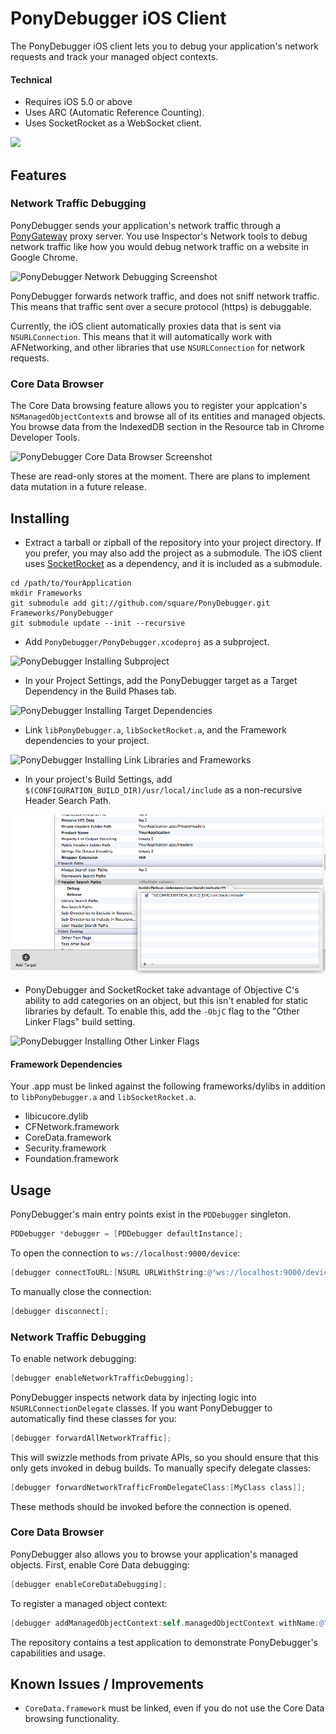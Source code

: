 
PonyDebugger iOS Client
=======================

The PonyDebugger iOS client lets you to debug your application's network requests and track your managed object contexts.

#### Technical

- Requires iOS 5.0 or above
- Uses ARC (Automatic Reference Counting).
- Uses SocketRocket as a WebSocket client.

<img src="https://github.com/square/PonyDebugger/raw/master/Documentation/Images/Logo.png" width="120" />

Features
--------

### Network Traffic Debugging

PonyDebugger sends your application's network traffic through a [PonyGateway](https://github.com/square/PonyDebugger/tree/master/ponygateway) proxy server.  You use Inspector's Network tools to debug network traffic like how you would debug network traffic on a website in Google Chrome.

![PonyDebugger Network Debugging Screenshot](https://github.com/square/PonyDebugger/raw/master/Documentation/Images/NetworkDebugging.png)

PonyDebugger forwards network traffic, and does not sniff network traffic.  This means that traffic sent over a secure protocol (https) is debuggable.

Currently, the iOS client automatically proxies data that is sent via `NSURLConnection`.  This means that it will automatically work with AFNetworking, and other libraries that use `NSURLConnection` for network requests.

### Core Data Browser

The Core Data browsing feature allows you to register your applcation's `NSManagedObjectContext`s and browse all of its entities and managed objects.  You browse data from the IndexedDB section in the Resource tab in Chrome Developer Tools.

![PonyDebugger Core Data Browser Screenshot](https://github.com/square/PonyDebugger/raw/master/Documentation/Images/CoreDataBrowser.png)

These are read-only stores at the moment.  There are plans to implement data mutation in a future release.

Installing
----------

- Extract a tarball or zipball of the repository into your project directory.  If you prefer, you may also add the project
  as a submodule.  The iOS client uses [SocketRocket](https://github.com/square/SocketRocket) as a dependency, and it is included as a 
  submodule.
      
```
cd /path/to/YourApplication
mkdir Frameworks
git submodule add git://github.com/square/PonyDebugger.git Frameworks/PonyDebugger
git submodule update --init --recursive
```

- Add `PonyDebugger/PonyDebugger.xcodeproj` as a subproject.

![PonyDebugger Installing Subproject](https://github.com/square/PonyDebugger/raw/master/Documentation/Images/Installing_Subproject.png)

- In your Project Settings, add the PonyDebugger target as a Target Dependency in the Build Phases tab.

![PonyDebugger Installing Target Dependencies](https://github.com/square/PonyDebugger/raw/master/Documentation/Images/Installing_TargetDependencies.png)

- Link `libPonyDebugger.a`, `libSocketRocket.a`, and the Framework dependencies to your project.

![PonyDebugger Installing Link Libraries and Frameworks](https://github.com/square/PonyDebugger/raw/master/Documentation/Images/Installing_LinkLibraries.png)

- In your project's Build Settings, add `$(CONFIGURATION_BUILD_DIR)/usr/local/include` as a non-recursive Header Search Path.

![PonyDebugger Installing Header Search Path](https://github.com/square/PonyDebugger/raw/master/Documentation/Images/Installing_HeaderSearchPath.png)

- PonyDebugger and SocketRocket take advantage of Objective C's ability to add categories on an object, but this isn't enabled for static libraries by default. To enable this, add the `-ObjC` flag to the "Other Linker Flags" build setting.

![PonyDebugger Installing Other Linker Flags](https://github.com/square/PonyDebugger/raw/master/Documentation/Images/Installing_OtherLinkerFlags.png)

#### Framework Dependencies

Your .app must be linked against the following frameworks/dylibs in addition to `libPonyDebugger.a` and `libSocketRocket.a`.

- libicucore.dylib
- CFNetwork.framework
- CoreData.framework
- Security.framework
- Foundation.framework

Usage
-----

PonyDebugger's main entry points exist in the `PDDebugger` singleton.

``` objective-c
PDDebugger *debugger = [PDDebugger defaultInstance];
```

To open the connection to `ws://localhost:9000/device`:

``` objective-c
[debugger connectToURL:[NSURL URLWithString:@"ws://localhost:9000/device"]];
```

To manually close the connection:

``` objective-c
[debugger disconnect];
```

### Network Traffic Debugging

To enable network debugging:

``` objective-c
[debugger enableNetworkTrafficDebugging];
```

PonyDebugger inspects network data by injecting logic into `NSURLConnectionDelegate` classes. If you want PonyDebugger to automatically find these classes for you:

``` objective-c
[debugger forwardAllNetworkTraffic];
```

This will swizzle methods from private APIs, so you should ensure that this only gets invoked 
in debug builds.  To manually specify delegate classes:

``` objective-c
[debugger forwardNetworkTrafficFromDelegateClass:[MyClass class]];
```

These methods should be invoked before the connection is opened.

### Core Data Browser

PonyDebugger also allows you to browse your application's managed objects. First, enable Core Data debugging:

``` objective-c
[debugger enableCoreDataDebugging];
```

To register a managed object context:

``` objective-c
[debugger addManagedObjectContext:self.managedObjectContext withName:@"My MOC"];
```

The repository contains a test application to demonstrate PonyDebugger's capabilities and usage.

Known Issues / Improvements
---------------------------

 * `CoreData.framework` must be linked, even if you do not use the Core Data browsing functionality.

